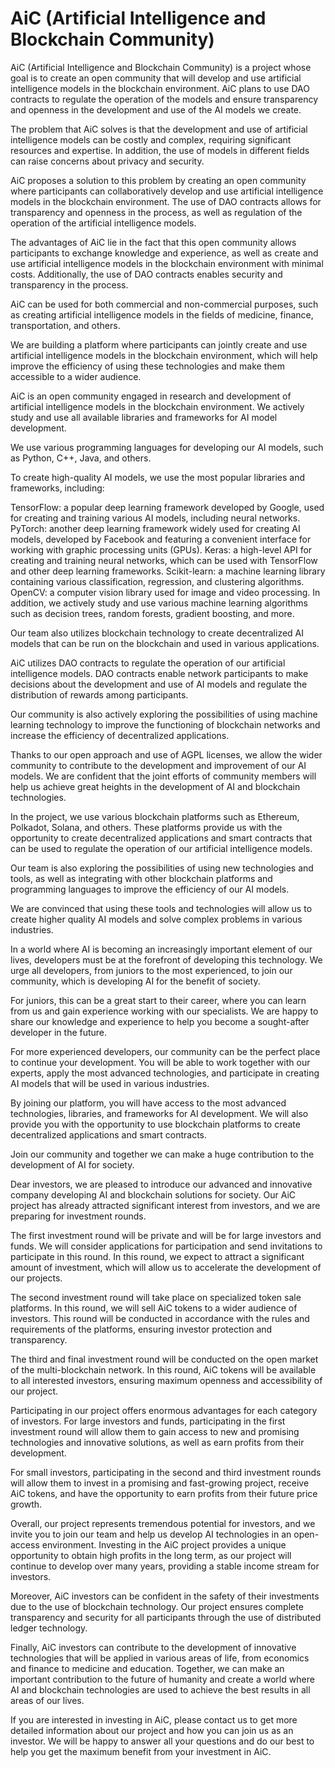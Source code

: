 # AiC (Artificial Intelligence and Blockchain Community)

AiC (Artificial Intelligence and Blockchain Community) is a project whose goal is to create an open community that will develop and use artificial intelligence models in the blockchain environment. AiC plans to use DAO contracts to regulate the operation of the models and ensure transparency and openness in the development and use of the AI models we create.

The problem that AiC solves is that the development and use of artificial intelligence models can be costly and complex, requiring significant resources and expertise. In addition, the use of models in different fields can raise concerns about privacy and security.

AiC proposes a solution to this problem by creating an open community where participants can collaboratively develop and use artificial intelligence models in the blockchain environment. The use of DAO contracts allows for transparency and openness in the process, as well as regulation of the operation of the artificial intelligence models.

The advantages of AiC lie in the fact that this open community allows participants to exchange knowledge and experience, as well as create and use artificial intelligence models in the blockchain environment with minimal costs. Additionally, the use of DAO contracts enables security and transparency in the process.

AiC can be used for both commercial and non-commercial purposes, such as creating artificial intelligence models in the fields of medicine, finance, transportation, and others.

We are building a platform where participants can jointly create and use artificial intelligence models in the blockchain environment, which will help improve the efficiency of using these technologies and make them accessible to a wider audience.

AiC is an open community engaged in research and development of artificial intelligence models in the blockchain environment. We actively study and use all available libraries and frameworks for AI model development.

We use various programming languages for developing our AI models, such as Python, C++, Java, and others.

To create high-quality AI models, we use the most popular libraries and frameworks, including:

TensorFlow: a popular deep learning framework developed by Google, used for creating and training various AI models, including neural networks.
PyTorch: another deep learning framework widely used for creating AI models, developed by Facebook and featuring a convenient interface for working with graphic processing units (GPUs).
Keras: a high-level API for creating and training neural networks, which can be used with TensorFlow and other deep learning frameworks.
Scikit-learn: a machine learning library containing various classification, regression, and clustering algorithms.
OpenCV: a computer vision library used for image and video processing.
In addition, we actively study and use various machine learning algorithms such as decision trees, random forests, gradient boosting, and more.

Our team also utilizes blockchain technology to create decentralized AI models that can be run on the blockchain and used in various applications.

AiC utilizes DAO contracts to regulate the operation of our artificial intelligence models. DAO contracts enable network participants to make decisions about the development and use of AI models and regulate the distribution of rewards among participants.

Our community is also actively exploring the possibilities of using machine learning technology to improve the functioning of blockchain networks and increase the efficiency of decentralized applications.

Thanks to our open approach and use of AGPL licenses, we allow the wider community to contribute to the development and improvement of our AI models. We are confident that the joint efforts of community members will help us achieve great heights in the development of AI and blockchain technologies.

In the project, we use various blockchain platforms such as Ethereum, Polkadot, Solana, and others. These platforms provide us with the opportunity to create decentralized applications and smart contracts that can be used to regulate the operation of our artificial intelligence models.

Our team is also exploring the possibilities of using new technologies and tools, as well as integrating with other blockchain platforms and programming languages to improve the efficiency of our AI models.

We are convinced that using these tools and technologies will allow us to create higher quality AI models and solve complex problems in various industries.

In a world where AI is becoming an increasingly important element of our lives, developers must be at the forefront of developing this technology. We urge all developers, from juniors to the most experienced, to join our community, which is developing AI for the benefit of society.

For juniors, this can be a great start to their career, where you can learn from us and gain experience working with our specialists. We are happy to share our knowledge and experience to help you become a sought-after developer in the future.

For more experienced developers, our community can be the perfect place to continue your development. You will be able to work together with our experts, apply the most advanced technologies, and participate in creating AI models that will be used in various industries.

By joining our platform, you will have access to the most advanced technologies, libraries, and frameworks for AI development. We will also provide you with the opportunity to use blockchain platforms to create decentralized applications and smart contracts.

Join our community and together we can make a huge contribution to the development of AI for society.

Dear investors, we are pleased to introduce our advanced and innovative company developing AI and blockchain solutions for society. Our AiC project has already attracted significant interest from investors, and we are preparing for investment rounds.

The first investment round will be private and will be for large investors and funds. We will consider applications for participation and send invitations to participate in this round. In this round, we expect to attract a significant amount of investment, which will allow us to accelerate the development of our projects.

The second investment round will take place on specialized token sale platforms. In this round, we will sell AiC tokens to a wider audience of investors. This round will be conducted in accordance with the rules and requirements of the platforms, ensuring investor protection and transparency.

The third and final investment round will be conducted on the open market of the multi-blockchain network. In this round, AiC tokens will be available to all interested investors, ensuring maximum openness and accessibility of our project.

Participating in our project offers enormous advantages for each category of investors. For large investors and funds, participating in the first investment round will allow them to gain access to new and promising technologies and innovative solutions, as well as earn profits from their development.

For small investors, participating in the second and third investment rounds will allow them to invest in a promising and fast-growing project, receive AiC tokens, and have the opportunity to earn profits from their future price growth.

Overall, our project represents tremendous potential for investors, and we invite you to join our team and help us develop AI technologies in an open-access environment. Investing in the AiC project provides a unique opportunity to obtain high profits in the long term, as our project will continue to develop over many years, providing a stable income stream for investors.

Moreover, AiC investors can be confident in the safety of their investments due to the use of blockchain technology. Our project ensures complete transparency and security for all participants through the use of distributed ledger technology.

Finally, AiC investors can contribute to the development of innovative technologies that will be applied in various areas of life, from economics and finance to medicine and education. Together, we can make an important contribution to the future of humanity and create a world where AI and blockchain technologies are used to achieve the best results in all areas of our lives.

If you are interested in investing in AiC, please contact us to get more detailed information about our project and how you can join us as an investor. We will be happy to answer all your questions and do our best to help you get the maximum benefit from your investment in AiC.

